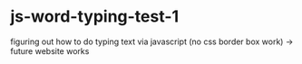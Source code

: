 # js-word-typing-test-1
figuring out how to do typing text via javascript (no css border box work) -> future website works
